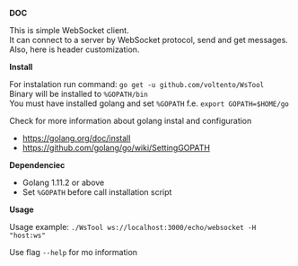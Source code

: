 **DOC**

This is simple WebSocket client.<br/>
It can connect to a server by WebSocket protocol, send and get messages.<br/>
Also, here is header customization.

**Install**
  
For instalation run command: `go get -u github.com/voltento/WsTool`<br/>
Binary will be installed to `%GOPATH/bin`<br/>
You must have installed golang and set `%GOPATH` f.e. `export GOPATH=$HOME/go`

Check for more information about golang instal and configuration
- https://golang.org/doc/install 
- https://github.com/golang/go/wiki/SettingGOPATH

**Dependenciec**
- Golang 1.11.2 or above
- Set `%GOPATH` before call installation script

**Usage**

Usage example: `./WsTool ws://localhost:3000/echo/websocket -H "host:ws"`

Use flag `--help` for mo information
